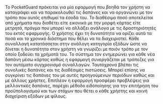 Το PocketGuard πρόκειται για μία εφαρμογή που βοηθά τον χρήστη να καταγράφει και να παρακολουθεί τις δαπάνες και να οργανώνει με τον τρόπο που αυτός επιθυμεί τα έσοδά του. Το διαθέσιμο ποσό αποτελείται από χρήματα που διαθέτει είτε εικονικά με την μορφή κάρτας είτε μετρητά, πράγμα που μπορεί να αλλάξει ανάλογα με τις δραστηριότητές του εκτός εφαρμογής. Ο χρήστης έχει τη δυνατότητα να ορίζει αυτά τα ποσά και το χρονικό διάστημα που θέλει να τα διαχειριστεί. Κάθε συναλλαγή κατατάσσεται στην ανάλογη κατηγορία εξόδων ώστε να δίνεται η δυνατότητα στον χρήστη να γνωρίζει με ποιόν τρόπο με τον οποίο ξοδεύει τα χρήματά του. Το σύστημα τον ενημερώνει για κάθε νέα δαπάνη μέσω κάρτας καθώς η εφαρμογή συνεργάζεται με τράπεζες για τον αυτόματο συγχρονισμό συναλλαγών. Ταυτόχρονα βλέπει τις συνολικές δαπάνες και τις διαθέσιμες πιστώσεις. Μπορεί επίσης να συγκρίνει τις δαπάνες του με αυτές προηγούμενων περιόδων καθώς και με άλλους χρήστες. Επιπλέον η εφαρμογή προσφέρει προβλέψεις για μελλοντικές δαπάνες, παρέχει μέθοδο ειδοποίησης για την επιτήρηση του προϋπολογισμού και των στόχων που θέτει ο κάθε χρήστης και κοινή διαχείριση εξόδων με φίλους.
